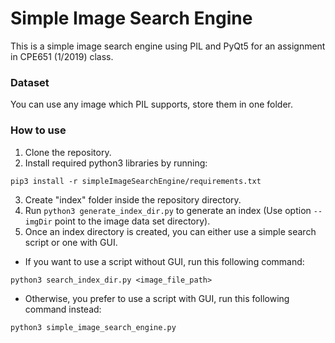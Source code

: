 # Simple Image Search Engine
This is a simple image search engine using PIL and PyQt5 for an assignment in CPE651 (1/2019) class.

### Dataset
You can use any image which PIL supports, store them in one folder.

### How to use
1. Clone the repository.
2. Install required python3 libraries by running:
```
pip3 install -r simpleImageSearchEngine/requirements.txt
```
3. Create "index" folder inside the repository directory.
4. Run `python3 generate_index_dir.py` to generate an index (Use option `--imgDir` point to the image data set directory).
5. Once an index directory is created, you can either use a simple search script or one with GUI.
* If you want to use a script without GUI, run this following command:
```
python3 search_index_dir.py <image_file_path>
```
* Otherwise, you prefer to use a script with GUI, run this following command instead:
```
python3 simple_image_search_engine.py
```

